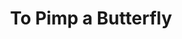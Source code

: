 ---
title: "To Pimp a Butterfly"
daterelease: "March 16th 2015"
artist: "Kendrick Lamar"
slug: "TPAB"
photopath: "/TPAB.webp"
spotify: "https://open.spotify.com/album/7ycBtnsMtyVbbwTfJwRjSP?si=2f25b6e5da8b4c13"
---
